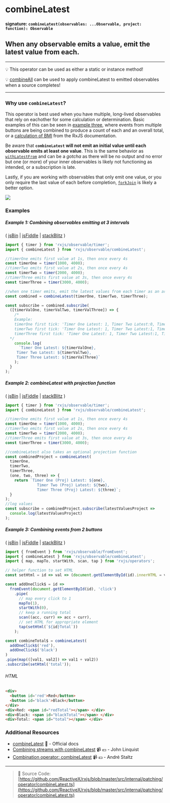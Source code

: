 # combineLatest

#### signature: `combineLatest(observables: ...Observable, project: function): Observable`

## When any observable emits a value, emit the latest value from each.

---

:bulb: This operator can be used as either a static or instance method!

:bulb: [combineAll](combineall.md) can be used to apply combineLatest to emitted
observables when a source completes!

---

### Why use `combineLatest`?

This operator is best used when you have multiple, long-lived observables that
rely on eachother for some calculation or determination. Basic examples of this
can be seen in [example three](#example-3-combining-events-from-2-buttons),
where events from multiple buttons are being combined to produce a count of each
and an overall total, or a
[calculation of BMI](http://reactivex.io/rxjs/class/es6/Observable.js~Observable.html#instance-method-combineLatest)
from the RxJS documentation.

Be aware that **`combineLatest` will not emit an initial value until each
observable emits at least one value**. This is the same behavior as
[`withLatestFrom`](withlatestfrom.md) and can be a _gotcha_ as there will be no
output and no error but one (or more) of your inner observables is likely not
functioning as intended, or a subscription is late.

Lastly, if you are working with observables that only emit one value, or you
only require the last value of each before completion, [`forkJoin`](forkjoin.md)
is likely a better option.

<div class="ua-ad"><a href="https://ultimateangular.com/?ref=76683_kee7y7vk"><img src="https://ultimateangular.com/assets/img/banners/ua-leader.svg"></a></div>

### Examples

##### Example 1: Combining observables emitting at 3 intervals

( [jsBin](http://jsbin.com/tinumesuda/1/edit?js,console) |
[jsFiddle](https://jsfiddle.net/btroncone/mygy9j86/69/) |
[stackBlitz](https://stackblitz.com/edit/typescript-hb2xpk?file=index.ts) )

```js
import { timer } from 'rxjs/observable/timer';
import { combineLatest } from 'rxjs/observable/combineLatest';

//timerOne emits first value at 1s, then once every 4s
const timerOne = timer(1000, 4000);
//timerTwo emits first value at 2s, then once every 4s
const timerTwo = timer(2000, 4000);
//timerThree emits first value at 3s, then once every 4s
const timerThree = timer(3000, 4000);

//when one timer emits, emit the latest values from each timer as an array
const combined = combineLatest(timerOne, timerTwo, timerThree);

const subscribe = combined.subscribe(
  ([timerValOne, timerValTwo, timerValThree]) => {
    /*
  	Example:
    timerOne first tick: 'Timer One Latest: 1, Timer Two Latest:0, Timer Three Latest: 0
    timerTwo first tick: 'Timer One Latest: 1, Timer Two Latest:1, Timer Three Latest: 0
    timerThree first tick: 'Timer One Latest: 1, Timer Two Latest:1, Timer Three Latest: 1
  */
    console.log(
      `Timer One Latest: ${timerValOne},
     Timer Two Latest: ${timerValTwo},
     Timer Three Latest: ${timerValThree}`
    );
  }
);
```

##### Example 2: combineLatest with projection function

( [jsBin](http://jsbin.com/codotapula/1/edit?js,console) |
[jsFiddle](https://jsfiddle.net/btroncone/uehasmb6/) |
[stackBlitz](https://stackblitz.com/edit/typescript-4vyklu?file=index.ts) )

```js
import { timer } from 'rxjs/observable/timer';
import { combineLatest } from 'rxjs/observable/combineLatest';

//timerOne emits first value at 1s, then once every 4s
const timerOne = timer(1000, 4000);
//timerTwo emits first value at 2s, then once every 4s
const timerTwo = timer(2000, 4000);
//timerThree emits first value at 3s, then once every 4s
const timerThree = timer(3000, 4000);

//combineLatest also takes an optional projection function
const combinedProject = combineLatest(
  timerOne,
  timerTwo,
  timerThree,
  (one, two, three) => {
    return `Timer One (Proj) Latest: ${one}, 
              Timer Two (Proj) Latest: ${two}, 
              Timer Three (Proj) Latest: ${three}`;
  }
);
//log values
const subscribe = combinedProject.subscribe(latestValuesProject =>
  console.log(latestValuesProject)
);
```

##### Example 3: Combining events from 2 buttons

( [jsBin](http://jsbin.com/buridepaxi/edit?html,js,output) |
[jsFiddle](https://jsfiddle.net/btroncone/9rsf6t9v/14/) |
[stackBlitz](https://stackblitz.com/edit/typescript-hj11pb?file=index.ts) )

```js
import { fromEvent } from 'rxjs/observable/fromEvent';
import { combineLatest } from 'rxjs/observable/combineLatest';
import { map, mapTo, startWith, scan, tap } from 'rxjs/operators';

// helper function to set HTML
const setHtml = id => val => (document.getElementById(id).innerHTML = val);

const addOneClick$ = id =>
  fromEvent(document.getElementById(id), 'click')
    .pipe(
      // map every click to 1
      mapTo(1),
      startWith(0),
      // keep a running total
      scan((acc, curr) => acc + curr),
      // set HTML for appropriate element
      tap(setHtml(`${id}Total`))
    );

const combineTotal$ = combineLatest(
  addOneClick$('red'),
  addOneClick$('black')
)
.pipe(map(([val1, val2]) => val1 + val2))
.subscribe(setHtml('total'));
```

###### HTML

```html
<div>
  <button id='red'>Red</button>
  <button id='black'>Black</button>
</div>
<div>Red: <span id="redTotal"></span> </div>
<div>Black: <span id="blackTotal"></span> </div>
<div>Total: <span id="total"></span> </div>
```

### Additional Resources

* [combineLatest](http://reactivex.io/rxjs/class/es6/Observable.js~Observable.html#instance-method-combineLatest)
  :newspaper: - Official docs
* [Combining streams with combineLatest](https://egghead.io/lessons/rxjs-combining-streams-with-combinelatest?course=step-by-step-async-javascript-with-rxjs)
  :video_camera: :dollar: - John Linquist
* [Combination operator: combineLatest](https://egghead.io/lessons/rxjs-combination-operator-combinelatest?course=rxjs-beyond-the-basics-operators-in-depth)
  :video_camera: :dollar: - André Staltz

---

> :file_folder: Source Code:
> [https://github.com/ReactiveX/rxjs/blob/master/src/internal/patching/operator/combineLatest.ts](https://github.com/ReactiveX/rxjs/blob/master/src/internal/patching/operator/combineLatest.ts)
